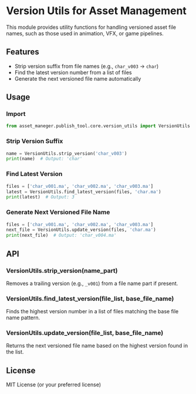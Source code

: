 # Version Utils for Asset Management

This module provides utility functions for handling versioned asset file names, such as those used in animation, VFX, or game pipelines.

## Features
- Strip version suffix from file names (e.g., `char_v003` → `char`)
- Find the latest version number from a list of files
- Generate the next versioned file name automatically

## Usage

### Import
```python
from asset_maneger.publish_tool.core.version_utils import VersionUtils
```

### Strip Version Suffix
```python
name = VersionUtils.strip_version('char_v003')
print(name)  # Output: 'char'
```

### Find Latest Version
```python
files = ['char_v001.ma', 'char_v002.ma', 'char_v003.ma']
latest = VersionUtils.find_latest_version(files, 'char.ma')
print(latest)  # Output: 3
```

### Generate Next Versioned File Name
```python
files = ['char_v001.ma', 'char_v002.ma', 'char_v003.ma']
next_file = VersionUtils.update_version(files, 'char.ma')
print(next_file)  # Output: 'char_v004.ma'
```

## API

### VersionUtils.strip_version(name_part)
Removes a trailing version (e.g., `_v001`) from a file name part if present.

### VersionUtils.find_latest_version(file_list, base_file_name)
Finds the highest version number in a list of files matching the base file name pattern.

### VersionUtils.update_version(file_list, base_file_name)
Returns the next versioned file name based on the highest version found in the list.

## License
MIT License (or your preferred license)
